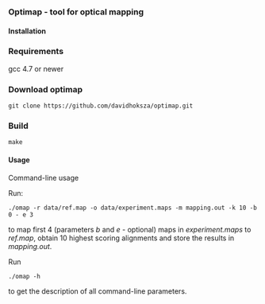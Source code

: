 ### Optimap - tool for optical mapping


#### Installation

### Requirements

gcc 4.7 or newer

### Download optimap

```
git clone https://github.com/davidhoksza/optimap.git
```


### Build

```
make
```

#### Usage

Command-line usage

Run:

```
./omap -r data/ref.map -o data/experiment.maps -m mapping.out -k 10 -b 0 - e 3
```
  
to map first 4 (parameters *b* and *e* - optional) maps in *experiment.maps* to *ref.map*, obtain 10 highest scoring alignments and store the results in *mapping.out*.

Run

```
./omap -h
```

to get the description of all command-line parameters.
